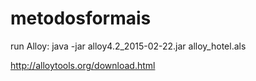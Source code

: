 # metodosformais

run Alloy:
java -jar alloy4.2_2015-02-22.jar alloy_hotel.als

http://alloytools.org/download.html

